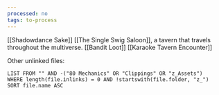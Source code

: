 ```yaml
---
processed: no
tags: to-process
---
```

[[Shadowdance Sake]]
[[The Single Swig Saloon]], a tavern that travels throughout the multiverse.
[[Bandit Loot]]
[[Karaoke Tavern Encounter]]

Other unlinked files:
```dataview
LIST FROM "" AND -("80 Mechanics" OR "Clippings" OR "z_Assets")
WHERE length(file.inlinks) = 0 AND !startswith(file.folder, "z_")
SORT file.name ASC
```
